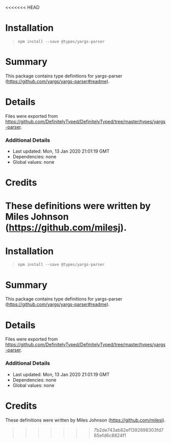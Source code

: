 <<<<<<< HEAD
# Installation
> `npm install --save @types/yargs-parser`

# Summary
This package contains type definitions for yargs-parser (https://github.com/yargs/yargs-parser#readme).

# Details
Files were exported from https://github.com/DefinitelyTyped/DefinitelyTyped/tree/master/types/yargs-parser.

### Additional Details
 * Last updated: Mon, 13 Jan 2020 21:01:19 GMT
 * Dependencies: none
 * Global values: none

# Credits
These definitions were written by Miles Johnson (https://github.com/milesj).
=======
# Installation
> `npm install --save @types/yargs-parser`

# Summary
This package contains type definitions for yargs-parser (https://github.com/yargs/yargs-parser#readme).

# Details
Files were exported from https://github.com/DefinitelyTyped/DefinitelyTyped/tree/master/types/yargs-parser.

### Additional Details
 * Last updated: Mon, 13 Jan 2020 21:01:19 GMT
 * Dependencies: none
 * Global values: none

# Credits
These definitions were written by Miles Johnson (https://github.com/milesj).
>>>>>>> 7b2de743ab82ef1392898303fd765efd6c8824f1
